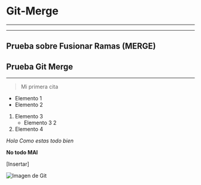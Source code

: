 # Git-Merge
----------------------
----------------------
Prueba sobre Fusionar Ramas (MERGE)
------------------------
## Prueba Git Merge
---
> Mi primera cita

- Elemento 1
- Elemento 2
1. Elemento 3
    - Elemento 3 2
2. Elemento 4

*Hola Como estas todo bien*

**No todo MAl**

[Insertar]

![Imagen de Git](https://www.redeszone.net/app/uploads/2013/03/Git-Logo.png?x=634&y=309)
